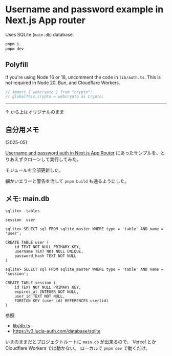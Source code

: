 # Username and password example in Next.js App router

Uses SQLite (`main.db`) database.

```sh
pnpm i
pnpm dev
```

## Polyfill

If you're using Node 16 or 18, uncomment the code in `lib/auth.ts`. This is not required in Node 20, Bun, and Cloudflare Workers.

```typescript
// import { webcrypto } from "crypto";
// globalThis.crypto = webcrypto as Crypto;
```

---

↑ から上はオリジナルのまま

## 自分用メモ

(2025-05)

[Username and password auth in Next.js App Router](https://v3.lucia-auth.com/tutorials/username-and-password/nextjs-app)
にあったサンプルを、とりあえずクローンして実行してみた。

モジュールを全部更新した。

細かいエラーと警告を治して `pnpm build` も通るようにした。

## メモ: main.db

```console
sqlite> .tables

session  user

sqlite> SELECT sql FROM sqlite_master WHERE type = 'table' AND name = 'user';

CREATE TABLE user (
    id TEXT NOT NULL PRIMARY KEY,
    username TEXT NOT NULL UNIQUE,
    password_hash TEXT NOT NULL
)

sqlite> SELECT sql FROM sqlite_master WHERE type = 'table' AND name = 'session';

CREATE TABLE session (
    id TEXT NOT NULL PRIMARY KEY,
    expires_at INTEGER NOT NULL,
    user_id TEXT NOT NULL,
    FOREIGN KEY (user_id) REFERENCES user(id)
)
```

参照:

- [lib/db.ts](lib/db.ts)
- <https://v3.lucia-auth.com/database/sqlite>

いまのままだとプロジェクトルートに `main.db` が出来るので、
Vercel とか Cloudflare Workers では動かない。
ローカルで `pnpm dev` で動くだけ。
